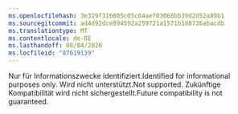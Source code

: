 ```yaml
---
ms.openlocfilehash: 3e319f316005c05c64aef03068bb39d2d52a89b1
ms.sourcegitcommit: ad4d92dce894592a259721a1571b1d8736abacdb
ms.translationtype: MT
ms.contentlocale: de-DE
ms.lasthandoff: 08/04/2020
ms.locfileid: "87619139"
---
```

<span data-ttu-id="8b913-101">Nur für Informationszwecke identifiziert.</span><span class="sxs-lookup"><span data-stu-id="8b913-101">Identified for informational purposes only.</span></span> <span data-ttu-id="8b913-102">Wird nicht unterstützt.</span><span class="sxs-lookup"><span data-stu-id="8b913-102">Not supported.</span></span> <span data-ttu-id="8b913-103">Zukünftige Kompatibilität wird nicht sichergestellt.</span><span class="sxs-lookup"><span data-stu-id="8b913-103">Future compatibility is not guaranteed.</span></span>
